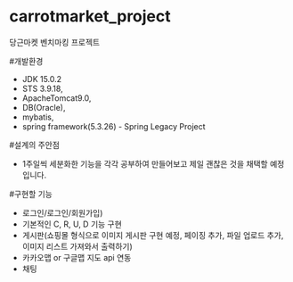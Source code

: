 # carrotmarket_project
당근마켓 벤치마킹 프로젝트

#개발환경
- JDK 15.0.2
- STS 3.9.18, 
- ApacheTomcat9.0, 
- DB(Oracle),
- mybatis,
- spring framework(5.3.26) - Spring Legacy Project

#설계의 주안점
- 1주일씩 세분화한 기능을 각각 공부하여 만들어보고 제일 괜찮은 것을 채택할 예정 입니다.

#구현할 기능
- 로그인/로그인/회원가입)
- 기본적인 C, R, U, D 기능 구현
- 게시판(쇼핑몰 형식으로 이미지 게시판 구현 예정, 페이징 추가, 파일 업로드 추가, 이미지 리스트 가져와서 출력하기)
- 카카오맵 or 구글맵 지도 api 연동
- 채팅

